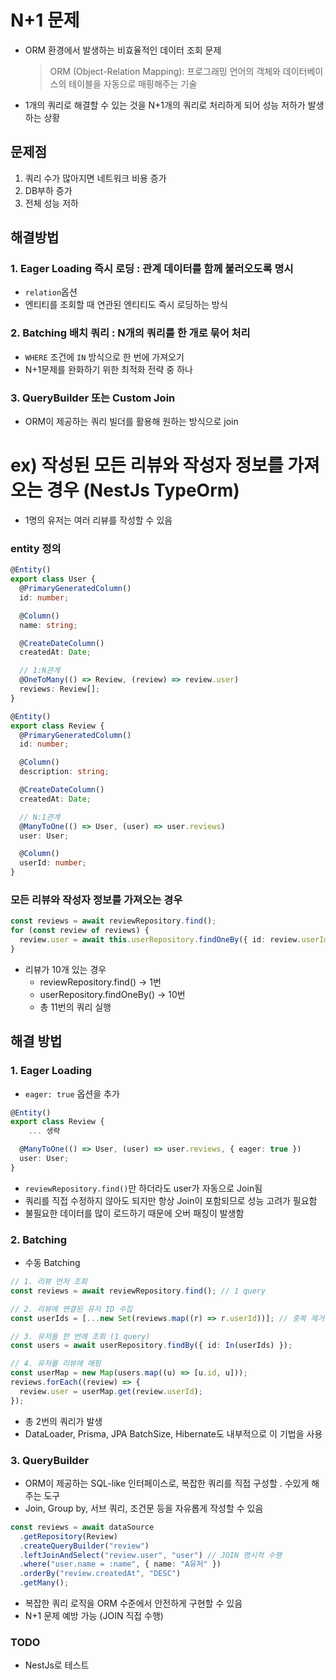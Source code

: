 # N+1 문제

- ORM 환경에서 발생하는 비효율적인 데이터 조회 문제
  > ORM (Object-Relation Mapping): 프로그래밍 언어의 객체와 데이터베이스의 테이블을 자동으로 매핑해주는 기술
- 1개의 쿼리로 해결할 수 있는 것을 N+1개의 쿼리로 처리하게 되어 성능 저하가 발생하는 상황

## 문제점

1. 쿼리 수가 많아지면 네트워크 비용 증가
2. DB부하 증가
3. 전체 성능 저하

## 해결방법

### 1. Eager Loading 즉시 로딩 : 관계 데이터를 함께 불러오도록 명시

- `relation`옵션
- 엔티티를 조회할 때 연관된 엔티티도 즉시 로딩하는 방식

### 2. Batching 배치 쿼리 : N개의 쿼리를 한 개로 묶어 처리

- `WHERE` 조건에 `IN` 방식으로 한 번에 가져오기
- N+1문제를 완화하기 위한 최적화 전략 중 하나

### 3. QueryBuilder 또는 Custom Join

- ORM이 제공하는 쿼리 빌더를 활용해 원하는 방식으로 join

# ex) 작성된 모든 리뷰와 작성자 정보를 가져오는 경우 (NestJs TypeOrm)

- 1명의 유저는 여러 리뷰를 작성할 수 있음

### entity 정의

```ts
@Entity()
export class User {
  @PrimaryGeneratedColumn()
  id: number;

  @Column()
  name: string;

  @CreateDateColumn()
  createdAt: Date;

  // 1:N관계
  @OneToMany(() => Review, (review) => review.user)
  reviews: Review[];
}
```

```ts
@Entity()
export class Review {
  @PrimaryGeneratedColumn()
  id: number;

  @Column()
  description: string;

  @CreateDateColumn()
  createdAt: Date;

  // N:1관계
  @ManyToOne(() => User, (user) => user.reviews)
  user: User;

  @Column()
  userId: number;
}
```

### 모든 리뷰와 작성자 정보를 가져오는 경우

```ts
const reviews = await reviewRepository.find();
for (const review of reviews) {
  review.user = await this.userRepository.findOneBy({ id: review.userId });
}
```

- 리뷰가 10개 있는 경우
  - reviewRepository.find() → 1번
  - userRepository.findOneBy() → 10번
  - 총 11번의 쿼리 실행

## 해결 방법

### 1. Eager Loading

- `eager: true` 옵션을 추가

```ts
@Entity()
export class Review {
    ... 생략

  @ManyToOne(() => User, (user) => user.reviews, { eager: true })
  user: User;
}
```

- `reviewRepository.find()`만 하더라도 user가 자동으로 Join됨
- 쿼리를 직접 수정하지 않아도 되지만 항상 Join이 포함되므로 성능 고려가 필요함
- 불필요한 데이터를 많이 로드하기 때문에 오버 패칭이 발생함

### 2. Batching

- 수동 Batching

```ts
// 1. 리뷰 먼저 조회
const reviews = await reviewRepository.find(); // 1 query

// 2. 리뷰에 연결된 유저 ID 수집
const userIds = [...new Set(reviews.map((r) => r.userId))]; // 중복 제거

// 3. 유저들 한 번에 조회 (1 query)
const users = await userRepository.findBy({ id: In(userIds) });

// 4. 유저를 리뷰에 매핑
const userMap = new Map(users.map((u) => [u.id, u]));
reviews.forEach((review) => {
  review.user = userMap.get(review.userId);
});
```

- 총 2번의 쿼리가 발생
- DataLoader, Prisma, JPA BatchSize, Hibernate도 내부적으로 이 기법을 사용

### 3. QueryBuilder

- ORM이 제공하는 SQL-like 인터페이스로, 복잡한 쿼리를 직접 구성할 . 수있게 해주는 도구
- Join, Group by, 서브 쿼리, 조건문 등을 자유롭게 작성할 수 있음

```ts
const reviews = await dataSource
  .getRepository(Review)
  .createQueryBuilder("review")
  .leftJoinAndSelect("review.user", "user") // JOIN 명시적 수행
  .where("user.name = :name", { name: "A유저" })
  .orderBy("review.createdAt", "DESC")
  .getMany();
```

- 복잡한 쿼리 로직을 ORM 수준에서 안전하게 구현할 수 있음
- N+1 문제 예방 가능 (JOIN 직접 수행)

### TODO

- NestJs로 테스트
